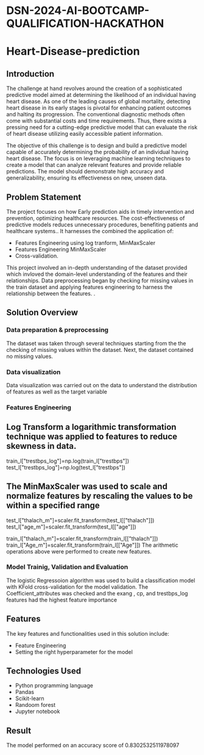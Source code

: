 # DSN-2024-AI-BOOTCAMP-QUALIFICATION-HACKATHON
# Heart-Disease-prediction
## Introduction
The challenge at hand revolves around the creation of a sophisticated predictive model aimed at determining the likelihood of an individual having heart disease. As one of the leading causes of global mortality, detecting heart disease in its early stages is pivotal for enhancing patient outcomes and halting its progression. The conventional diagnostic methods often come with substantial costs and time requirements. Thus, there exists a pressing need for a cutting-edge predictive model that can evaluate the risk of heart disease utilizing easily accessible patient information.

The objective of this challenge is to design and build a predictive model capable of accurately determining the probability of an individual having heart disease. The focus is on leveraging machine learning techniques to create a model that can analyze relevant features and provide reliable predictions. The model should demonstrate high accuracy and generalizability, ensuring its effectiveness on new, unseen data.

## Problem Statement
The project focuses on how Early prediction aids in timely intervention and prevention, optimizing healthcare resources. The cost-effectiveness of predictive models reduces unnecessary procedures, benefiting patients and healthcare systems.. It harnesses the combined the application of: 
+ Features Engineering using log tranform, MinMaxScaler
+ Features Engineering MinMaxScaler
+ Cross-validation.

This project involved an in-depth understanding of the dataset provided which invloved the domain-level understanding of the features and their relationships. Data preprocessing began by checking for  missing values in the train dataset and applying features engineering to harness the relationship between the features. .

## Solution Overview

### Data preparation & preprocessing
The dataset was taken through several techniques starting from the the checking of missing values within the dataset. Next, the dataset contained no missing  values.

### Data visualization
 Data visualization was carried out on the data to understand the distribution of features as well as the target variable 

### Features Engineering
## Log Transform a logarithmic transformation technique was applied to features to reduce skewness in data.

train_l["trestbps_log"]=np.log(train_l["trestbps"])
test_l["trestbps_log"]=np.log(test_l["trestbps"])

## The MinMaxScaler was used to scale and normalize features by rescaling the values to be within a specified range
test_l["thalach_m"]=scaler.fit_transform(test_l[["thalach"]])
test_l["age_m"]=scaler.fit_transform(test_l[["age"]])

train_l["thalach_m"]=scaler.fit_transform(train_l[["thalach"]])
train_l["Age_m"]=scaler.fit_transform(train_l[["Age"]])
The arithmetic operations above were performed to create new features.

### Model Trainig, Validation and Evaluation
The logistic Regressoion algorithm was used to build a classification model with KFold cross-validation for the model validation. The Coefficient_attributes was checked and the exang , cp, and trestbps_log features had the highest feature importance 


## Features
The key features and functionalities used in this solution include:
+ Feature Engineering 
+ Setting the right hyperparameter for the model

## Technologies Used
+ Python programming language
+ Pandas
+ Scikit-learn
+ Randoom forest
+ Jupyter notebook

## Result
The model performed on an accuracy score of  0.8302532511978097

